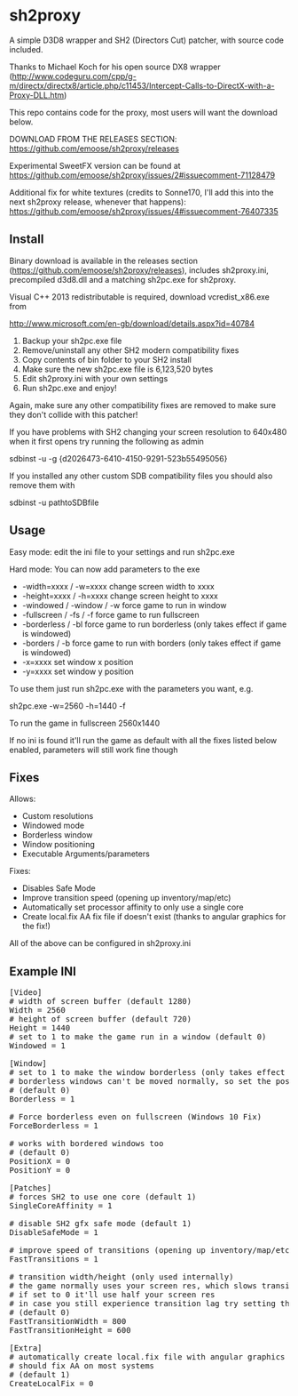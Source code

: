 sh2proxy
========

A simple D3D8 wrapper and SH2 (Directors Cut) patcher, with source code included.

Thanks to Michael Koch for his open source DX8 wrapper
(http://www.codeguru.com/cpp/g-m/directx/directx8/article.php/c11453/Intercept-Calls-to-DirectX-with-a-Proxy-DLL.htm)

This repo contains code for the proxy, most users will want the download below.

DOWNLOAD FROM THE RELEASES SECTION: https://github.com/emoose/sh2proxy/releases

Experimental SweetFX version can be found at https://github.com/emoose/sh2proxy/issues/2#issuecomment-71128479

Additional fix for white textures (credits to Sonne170, I'll add this into the next sh2proxy release, whenever that happens): https://github.com/emoose/sh2proxy/issues/4#issuecomment-76407335

Install
-------

Binary download is available in the releases section (https://github.com/emoose/sh2proxy/releases), includes sh2proxy.ini, precompiled d3d8.dll and a matching sh2pc.exe for sh2proxy.

Visual C++ 2013 redistributable is required, download vcredist_x86.exe from

http://www.microsoft.com/en-gb/download/details.aspx?id=40784


1. Backup your sh2pc.exe file
2. Remove/uninstall any other SH2 modern compatibility fixes
3. Copy contents of bin folder to your SH2 install
4. Make sure the new sh2pc.exe file is 6,123,520 bytes
5. Edit sh2proxy.ini with your own settings
6. Run sh2pc.exe and enjoy!

Again, make sure any other compatibility fixes are removed to make sure they don't collide with this patcher!


If you have problems with SH2 changing your screen resolution to 640x480 when it first opens try running the following as admin

sdbinst -u -g {d2026473-6410-4150-9291-523b55495056}


If you installed any other custom SDB compatibility files you should also remove them with

sdbinst -u pathtoSDBfile


Usage
-------
Easy mode: edit the ini file to your settings and run sh2pc.exe


Hard mode: You can now add parameters to the exe

- -width=xxxx / -w=xxxx		change screen width to xxxx
- -height=xxxx / -h=xxxx		change screen height to xxxx
- -windowed / -window / -w	force game to run in window
- -fullscreen / -fs / -f		force game to run fullscreen
- -borderless / -bl		force game to run borderless (only takes effect if game is windowed)
- -borders / -b			force game to run with borders (only takes effect if game is windowed)
- -x=xxxx				set window x position
- -y=xxxx				set window y position

To use them just run sh2pc.exe with the parameters you want, e.g.

sh2pc.exe -w=2560 -h=1440 -f

To run the game in fullscreen 2560x1440


If no ini is found it'll run the game as default with all the fixes listed below enabled, parameters will still work fine though


Fixes
-------
Allows:
- Custom resolutions
- Windowed mode
- Borderless window
- Window positioning
- Executable Arguments/parameters

Fixes:
- Disables Safe Mode
- Improve transition speed (opening up inventory/map/etc)
- Automatically set processor affinity to only use a single core
- Create local.fix AA fix file if doesn't exist (thanks to angular graphics for the fix!)

All of the above can be configured in sh2proxy.ini

Example INI
-------
<pre>
[Video]
# width of screen buffer (default 1280)
Width = 2560
# height of screen buffer (default 720)
Height = 1440
# set to 1 to make the game run in a window (default 0)
Windowed = 1

[Window]
# set to 1 to make the window borderless (only takes effect if windowed is enabled)
# borderless windows can't be moved normally, so set the position below
# (default 0)
Borderless = 1

# Force borderless even on fullscreen (Windows 10 Fix)
ForceBorderless = 1

# works with bordered windows too
# (default 0)
PositionX = 0
PositionY = 0

[Patches]
# forces SH2 to use one core (default 1)
SingleCoreAffinity = 1

# disable SH2 gfx safe mode (default 1)
DisableSafeMode = 1

# improve speed of transitions (opening up inventory/map/etc) (default 1)
FastTransitions = 1

# transition width/height (only used internally)
# the game normally uses your screen res, which slows transitions a lot (3-4s transition time for no reason at all!)
# if set to 0 it'll use half your screen res
# in case you still experience transition lag try setting this to a sensible value, 1280x720 is a good choice
# (default 0)
FastTransitionWidth = 800
FastTransitionHeight = 600

[Extra]
# automatically create local.fix file with angular graphics local.fix file
# should fix AA on most systems
# (default 1)
CreateLocalFix = 0
</pre>
